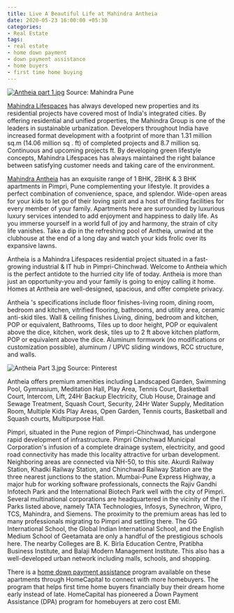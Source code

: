 ```yaml
---
title: Live A Beautiful Life at Mahindra Antheia
date: 2020-05-23 16:00:00 +05:30
categories:
- Real Estate
tags:
- real estate
- home down payment
- down payment assistance
- home buyers
- first time home buying
---
```


[![Antheia part 1.jpg](/uploads/Antheia%20part%201.jpg)](https://homecapital.in/property/10/mahindra-lifespaces---antheia-2-bhk)
Source: Mahindra Pune

[Mahindra Lifespaces](https://homecapital.in/offering/developer/mahindra-lifespaces) has always developed new properties and its residential projects have covered most of India's integrated cities. By offering residential and unified properties, the Mahindra Group is one of the leaders in sustainable urbanization. Developers throughout India have increased format development with a footprint of more than 1.31 million sq.m (14.06 million sq . ft) of completed projects and 8.7 million sq. Continuous and upcoming projects ft. By developing green lifestyle concepts, Mahindra Lifespaces has always maintained the right balance between satisfying customer needs and taking care of the environment.

[Mahindra Antheia](https://homecapital.in/property/10/mahindra-lifespaces---antheia-2-bhk) has an exquisite range of 1 BHK, 2BHK & 3 BHK apartments in Pimpri, Pune complementing your lifestyle. It provides a perfect combination of convenience, space, and splendor. Wide-open areas for your kids to let go of their loving spirit and a host of thrilling facilities for every member of your family. Apartments here are surrounded by luxurious luxury services intended to add enjoyment and happiness to daily life. As you immerse yourself in a world full of joy and harmony, the strain of city life vanishes. Take a dip in the refreshing pool of Antheia, unwind at the clubhouse at the end of a long day and watch your kids frolic over its expansive lawns.

Antheia is a Mahindra Lifespaces residential project situated in a fast-growing industrial & IT hub in Pimpri-Chinchwad. Welcome to Antheia which is the perfect antidote to the hurried city life of today. Antheia is more than just an opportunity-you and your family is going to enjoy calling it home. Homes at Antheia are well-designed, spacious, and offer complete privacy.

Antheia 's specifications include floor finishes-living room, dining room, bedroom and kitchen, vitrified flooring, bathrooms, and utility area, ceramic anti-skid tiles. Wall & ceiling finishes Living, dining, bedroom and kitchen, POP or equivalent, Bathrooms, Tiles up to door height, POP or equivalent above the dice, kitchen, work desk, tiles up to 2 ft above kitchen platform, POP or equivalent above the dice. Aluminum formwork (no modifications or customization possible), aluminum / UPVC sliding windows, RCC structure, and walls.

![Antheia Part 3.jpg](/uploads/Antheia%20Part%203.jpg)
Source: Pinterest

Antheia offers premium amenities including Landscaped Garden, Swimming Pool, Gymnasium, Meditation Hall, Play Area, Tennis Court, Basketball Court, Intercom, Lift, 24Hr Backup Electricity, Club House, Drainage and Sewage Treatment, Squash Court, Security, 24Hr Water Supply, Meditation Room, Multiple Kids Play Areas, Open Garden, Tennis courts, Basketball and Squash courts, Multipurpose Hall.

Pimpri, situated in the Pune region of Pimpri-Chinchwad, has undergone rapid development of infrastructure. Pimpri Chinchwad Municipal Corporation's infusion of a complete drainage system, electricity, and good road connectivity has made this locality attractive for urban development. Neighboring areas are connected via NH-50, to this site. Akurdi Railway Station, Khadki Railway Station, and Chinchwad Railway Station are the three nearest junctions to the station. Mumbai-Pune Express Highway, a major hub for working software professionals, connects the Rajiv Gandhi Infotech Park and the International Biotech Park well with the city of Pimpri. Several multinational corporations are headquartered in the vicinity of the IT Parks listed above, namely TATA Technologies, Infosys, Synechron, Wipro, TCS, Mahindra, and Siemens. The proximity to the premium areas has led to many professionals migrating to Pimpri and settling there. The GG International School, the Global Indian International School, and the English Medium School of Geetamata are only a handful of the prestigious schools here. The nearby Colleges are B. K. Birla Education Centre, Pratibha Business Institute, and Balaji Modern Management Institute. This also has a well-developed urban network including malls, schools, and shopping.

There is a [home down payment assistance](https://homecapital.in/offering) program available on these apartments through HomeCapital to connect with more homebuyers. The program that helps first time home buyers financially buy their dream home early instead of late. HomeCapital has pioneered a Down Payment Assistance (DPA) program for homebuyers at zero cost EMI.
